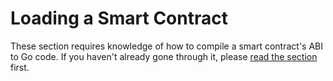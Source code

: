 # Loading a Smart Contract

These section requires knowledge of how to compile a smart contract's ABI to Go code. If you haven't already gone through it, please [read the section](../smart-contract-abi) first.
